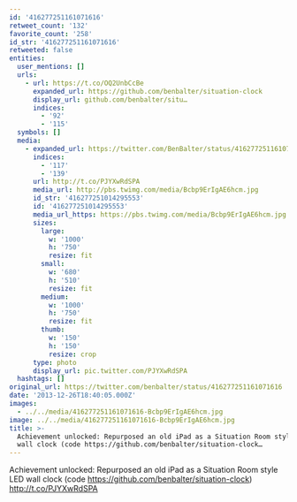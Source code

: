 ```yaml
---
id: '416277251161071616'
retweet_count: '132'
favorite_count: '258'
id_str: '416277251161071616'
retweeted: false
entities:
  user_mentions: []
  urls:
    - url: https://t.co/OQ2UnbCcBe
      expanded_url: https://github.com/benbalter/situation-clock
      display_url: github.com/benbalter/situ…
      indices:
        - '92'
        - '115'
  symbols: []
  media:
    - expanded_url: https://twitter.com/BenBalter/status/416277251161071616/photo/1
      indices:
        - '117'
        - '139'
      url: http://t.co/PJYXwRdSPA
      media_url: http://pbs.twimg.com/media/Bcbp9ErIgAE6hcm.jpg
      id_str: '416277251014295553'
      id: '416277251014295553'
      media_url_https: https://pbs.twimg.com/media/Bcbp9ErIgAE6hcm.jpg
      sizes:
        large:
          w: '1000'
          h: '750'
          resize: fit
        small:
          w: '680'
          h: '510'
          resize: fit
        medium:
          w: '1000'
          h: '750'
          resize: fit
        thumb:
          w: '150'
          h: '150'
          resize: crop
      type: photo
      display_url: pic.twitter.com/PJYXwRdSPA
  hashtags: []
original_url: https://twitter.com/benbalter/status/416277251161071616
date: '2013-12-26T18:40:05.000Z'
images:
  - ../../media/416277251161071616-Bcbp9ErIgAE6hcm.jpg
image: ../../media/416277251161071616-Bcbp9ErIgAE6hcm.jpg
title: >-
  Achievement unlocked: Repurposed an old iPad as a Situation Room style LED
  wall clock (code https://github.com/benbalter/situation-clock…
---
```


Achievement unlocked: Repurposed an old iPad as a Situation Room style LED wall clock (code https://github.com/benbalter/situation-clock) http://t.co/PJYXwRdSPA